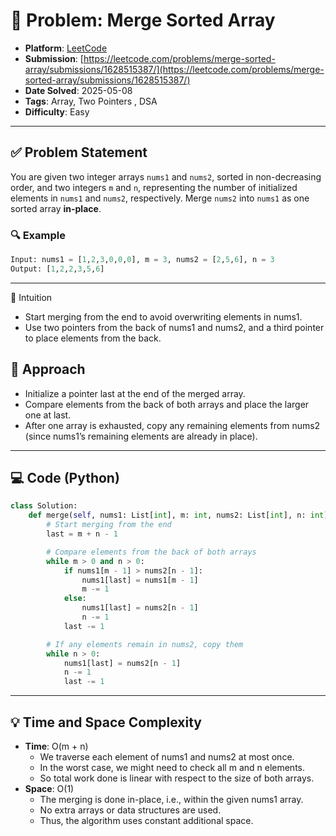 # 🧲 Problem: Merge Sorted Array

- **Platform**: [LeetCode](https://leetcode.com/problems/merge-sorted-array/description/)
- **Submission**: [https://leetcode.com/problems/merge-sorted-array/submissions/1628515387/](https://leetcode.com/problems/merge-sorted-array/submissions/1628515387/)
- **Date Solved**: 2025-05-08
- **Tags**: Array, Two Pointers , DSA
- **Difficulty**: Easy

---

## ✅ Problem Statement
You are given two integer arrays `nums1` and `nums2`, sorted in non-decreasing order, and two integers `m` and `n`, representing the number of initialized elements in `nums1` and `nums2`, respectively.
Merge `nums2` into `nums1` as one sorted array **in-place**.

### 🔍 Example

```python
Input: nums1 = [1,2,3,0,0,0], m = 3, nums2 = [2,5,6], n = 3  
Output: [1,2,2,3,5,6]
```
---
🧠 Intuition
- Start merging from the end to avoid overwriting elements in nums1.
- Use two pointers from the back of nums1 and nums2, and a third pointer to place elements from the back.
## 🚀 Approach
- Initialize a pointer last at the end of the merged array.
- Compare elements from the back of both arrays and place the larger one at last.
- After one array is exhausted, copy any remaining elements from nums2 (since nums1’s remaining elements are already in place).

---

## 💻 Code (Python)

```python
class Solution:
    def merge(self, nums1: List[int], m: int, nums2: List[int], n: int) -> None:
        # Start merging from the end
        last = m + n - 1

        # Compare elements from the back of both arrays
        while m > 0 and n > 0:
            if nums1[m - 1] > nums2[n - 1]:
                nums1[last] = nums1[m - 1]
                m -= 1
            else:
                nums1[last] = nums2[n - 1]
                n -= 1
            last -= 1

        # If any elements remain in nums2, copy them
        while n > 0:
            nums1[last] = nums2[n - 1]
            n -= 1
            last -= 1

```

---

## 💡 Time and Space Complexity
- **Time**: O(m + n)
   - We traverse each element of nums1 and nums2 at most once.
   - In the worst case, we might need to check all m and n elements.
   - So total work done is linear with respect to the size of both arrays.
- **Space**: O(1)
   - The merging is done in-place, i.e., within the given nums1 array.
   - No extra arrays or data structures are used.
   - Thus, the algorithm uses constant additional space.

